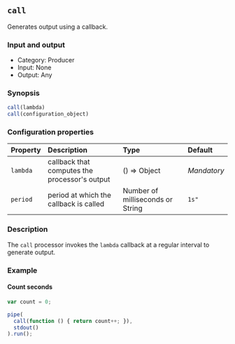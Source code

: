 ## `call`

Generates output using a callback.

### Input and output

* Category: Producer
* Input: None
* Output: Any

### Synopsis

```js
call(lambda)
call(configuration_object)
```

### Configuration properties

| Property | Description | Type | Default |
| :--- | :--- | :--- | :--- |
| `lambda` | callback that computes the processor's output | () => Object | *Mandatory* | 
| `period` | period at which the callback is called | Number of milliseconds or String | `1s"` |

### Description

The `call` processor invokes the `lambda` callback at a regular interval to generate output.

### Example

#### Count seconds

```js
var count = 0;

pipe(
  call(function () { return count++; }),
  stdout()
).run();
```